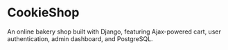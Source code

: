 # CookieShop
An online bakery shop built with Django, featuring Ajax-powered cart, user authentication, admin dashboard, and PostgreSQL. 
